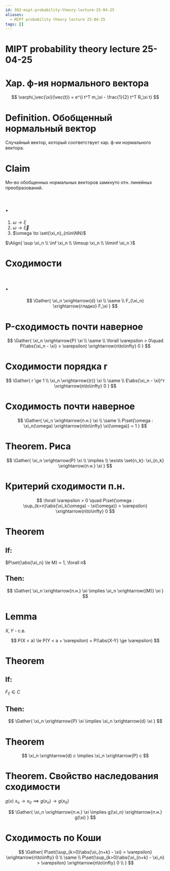 ```yaml
---
id: 502-mipt-probability-theory-lecture-25-04-25
aliases:
  - MIPT probability theory lecture 25-04-25
tags: []
---
```


# MIPT probability theory lecture 25-04-25

# Хар. ф-ия нормального вектора

$$
\varphi_\vec{\xi}(\vec{t}) = e^{i t^T m_\xi - \frac{1}{2} t^T R_\xi t}
$$

# Definition. Обобщенный нормальный вектор

Случайный вектор, который соответствует хар. ф-ии нормального вектора.

# Claim

Мн-во обобщенных нормальных векторов замкнуто отн. линейных преобразований.

# .

1. $\omega \to \xi$
2. $\omega \to \vec{\xi}$
3. $\omega \to \set{\xi_n}_{n\in\NN}$

$\Align{
\sup \xi_n \\
\inf \xi_n \\
\limsup \xi_n \\
\liminf \xi_n
}$

# Сходимости

# .

$$
\Gather{
\xi_n \xrightarrow{d} \xi \\
\same \\
F_{\xi_n} \xrightarrow{гладко} F_\xi
}
$$

# P-сходимость почти наверное

$$
\Gather{
\xi_n \xrightarrow{P} \xi \\
\same \\
\forall \varepsilon > 0\quad
P(\abs{\xi_n - \xi} > \varepsilon) \xrightarrow{n\to\infty} 0
}
$$

# Сходимости порядка r

$$
\Gather{
r \ge 1 \\
\xi_n \xrightarrow{(r)} \xi \\
\same \\
E\abs{\xi_n - \xi}^r \xrightarrow{n\to\infty} 0
}
$$

# Сходимость почти наверное

$$
\Gather{
\xi_n \xrightarrow{п.н.} \xi \\
\same \\
P\set{\omega : \xi_n(\omega) \xrightarrow{n\to\infty} \xi(\omega)} = 1
}
$$

# Theorem. Риса

$$
\Gather{
\xi_n \xrightarrow{P} \xi \\
\implies \\
\exists \set{n_k}: \xi_{n_k} \xrightarrow{п.н.} \xi
}
$$

# Критерий сходимости п.н.

$$
\forall \varepsilon > 0 \quad
P\set{\omega : \sup_{k>n}\abs{\xi_k(\omega) - \xi(\omega)} > \varepsilon} \xrightarrow{n\to\infty} 0
$$

# Theorem

## If:

$P\set{\abs{\xi_n} \le M} = 1, \forall n$

## Then:

$$
\Gather{
\xi_n \xrightarrow{п.н.} \xi
\implies
\xi_n \xrightarrow{(M)} \xi
}
$$

# Lemma

$X,Y$ - с.в.

$$
P(X < a) \le P(Y < a + \varepsilon) + P(\abs{X-Y} \ge \varepsilon)
$$

# Theorem

## If:

$F_{\xi} \in C$

## Then:

$$
\Gather{
\xi_n \xrightarrow{P} \xi
\implies
\xi_n \xrightarrow{d} \xi
}
$$

# Theorem

$$
\xi_n \xrightarrow{d} c \implies \xi_n \xrightarrow{P} c
$$

# Theorem. Свойство наследования сходимости

$g(x)$
$x_n \to x_0 \implies g(x_n) \to g(x_0)$

$$
\Gather{
\xi_n \xrightarrow{п.н.} \xi
\implies
g(\xi_n) \xrightarrow{п.н.} g(\xi)
}
$$

# Сходимость по Коши

$$
\Gather{
P\set{\sup_{k>0}\abs{\xi_{n+k} - \xi} > \varepsilon} \xrightarrow{n\to\infty} 0 \\
\same \\
P\set{\sup_{k>0}\abs{\xi_{n+k} - \xi_n} > \varepsilon} \xrightarrow{n\to\infty} 0 \\
}
$$
